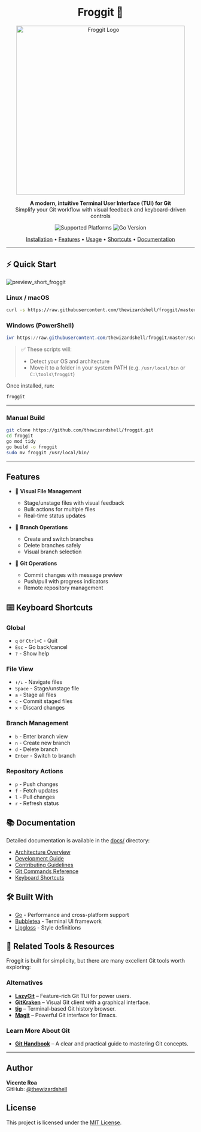 <h1 align="center">Froggit 🐸</h1>

<p align="center">
  <img src="https://github.com/user-attachments/assets/d4194260-341d-425c-872d-ae623c1ec189" alt="Froggit Logo" width="450" />
</p>

<p align="center">
  <b>A modern, intuitive Terminal User Interface (TUI) for Git</b><br>
  Simplify your Git workflow with visual feedback and keyboard-driven controls
</p>

<p align="center">
  <img src="https://img.shields.io/badge/💻%20Platforms-Windows%20%7C%20Linux%20%7C%20macOS-27ae60?style=flat-square" alt="Supported Platforms" />
  <img src="https://img.shields.io/badge/⚙️%20Go-1.20%2B-145a32?style=flat-square" alt="Go Version" />
</p>


<p align="center">
  <a href="https://froggit-docs.vercel.app/guides/install/">Installation</a> •
  <a href="#features">Features</a> •
  <a href="#usage">Usage</a> •
  <a href="https://github.com/thewizardshell/froggit/blob/master/docs/keyboard-shortcuts.md">Shortcuts</a> •
  <a href="https://github.com/thewizardshell/froggit/tree/master/docs">Documentation</a>
</p>


---

## ⚡️ Quick Start

![preview_short_froggit](https://github.com/user-attachments/assets/7b5a2dd6-fbc3-4035-83fe-a072d2298f57)


### Linux / macOS

```bash
curl -s https://raw.githubusercontent.com/thewizardshell/froggit/master/scripts/install.sh | bash
```

### Windows (PowerShell)

```powershell
iwr https://raw.githubusercontent.com/thewizardshell/froggit/master/scripts/install.ps1 -UseBasicParsing | iex
```

> ✅ These scripts will:
>
> - Detect your OS and architecture
> - Move it to a folder in your system PATH (e.g. `/usr/local/bin` or `C:\tools\froggit`)

Once installed, run:

```bash
froggit
```

---

### Manual Build

```bash
git clone https://github.com/thewizardshell/froggit.git
cd froggit
go mod tidy
go build -o froggit
sudo mv froggit /usr/local/bin/
```

---

## Features

- 📁 **Visual File Management**

  - Stage/unstage files with visual feedback
  - Bulk actions for multiple files
  - Real-time status updates

- 🌿 **Branch Operations**

  - Create and switch branches
  - Delete branches safely
  - Visual branch selection

- 🔄 **Git Operations**
  - Commit changes with message preview
  - Push/pull with progress indicators
  - Remote repository management

## ⌨️ Keyboard Shortcuts

### Global

- `q` or `Ctrl+C` - Quit
- `Esc` - Go back/cancel
- `?` - Show help

### File View

- `↑/↓` - Navigate files
- `Space` - Stage/unstage file
- `a` - Stage all files
- `c` - Commit staged files
- `x` - Discard changes

### Branch Management

- `b` - Enter branch view
- `n` - Create new branch
- `d` - Delete branch
- `Enter` - Switch to branch

### Repository Actions

- `p` - Push changes
- `f` - Fetch updates
- `l` - Pull changes
- `r` - Refresh status

## 📚 Documentation

Detailed documentation is available in the [docs/](docs/) directory:

- [Architecture Overview](docs/architecture.md)
- [Development Guide](docs/development.md)
- [Contributing Guidelines](docs/contributing.md)
- [Git Commands Reference](docs/git-commands.md)
- [Keyboard Shortcuts](docs/keyboard-shortcuts.md)

## 🛠️ Built With

- [Go](https://golang.org/) - Performance and cross-platform support
- [Bubbletea](https://github.com/charmbracelet/bubbletea) - Terminal UI framework
- [Lipgloss](https://github.com/charmbracelet/lipgloss) - Style definitions

## 🔗 Related Tools & Resources

Froggit is built for simplicity, but there are many excellent Git tools worth exploring:

### Alternatives
- [**LazyGit**](https://github.com/jesseduffield/lazygit) – Feature-rich Git TUI for power users.
- [**GitKraken**](https://www.gitkraken.com/) – Visual Git client with a graphical interface.
- [**tig**](https://github.com/jonas/tig) – Terminal-based Git history browser.
- [**Magit**](https://github.com/magit/magit) – Powerful Git interface for Emacs.

### Learn More About Git
- [**Git Handbook**](https://dgamer007.github.io/Git/#/) – A clear and practical guide to mastering Git concepts.

---

## Author

**Vicente Roa**  
GitHub: [@thewizardshell](https://github.com/thewizardshell)

## License

This project is licensed under the [MIT License](LICENSE).
